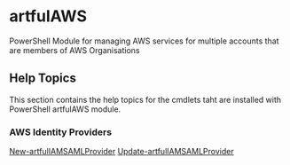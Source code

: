 # artfulAWS
PowerShell Module for managing AWS services for multiple accounts that are members of AWS Organisations

## Help Topics
This section contains the help topics for the cmdlets taht are installed with PowerShell artfulAWS module.

### AWS Identity Providers
[New-artfulIAMSAMLProvider](/New-artfulIAMSAMLProvider.md)
[Update-artfulIAMSAMLProvider](/Update-artfulIAMSAMLProvider.md)